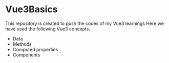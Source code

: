 # Vue3Basics
This repository is created to push the codes of my Vue3 learnings 
Here we have used the following Vue3 concepts.

- Data
- Methods
- Computed properties
- Components
